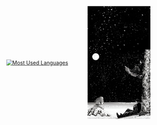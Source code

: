 <div align="center" style="display: flex; justify-content: center; align-items: center; gap: 20px;">
  <a href="https://github.com/zkhan122/github-readme-stats">
    <img src="https://github-readme-stats.vercel.app/api/top-langs/?username=zkhan122&hide=html,scss,stylus,blade,jupyter%20notebook,css,shell,batchfile,dockerfile,typescript&theme=algolia&show_icons=true&layout=donut" alt="Most Used Languages" style="width: 350px; object-fit: contain;" />
  </a>
  <img src="./assets/within.jpg" alt="My Image" style="width: 230px; height: 300px; object-fit: contain;" />
</div>
